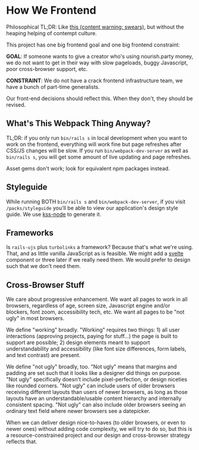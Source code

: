 # How We Frontend

Philosophical TL;DR: Like [this (content warning: swears)](http://bettermotherfuckingwebsite.com/), but without the heaping helping of contempt culture.

This project has one big frontend goal and one big frontend constraint:

**GOAL**: If someone wants to give a creator who's using nourish.party money, we do not want to get in their way with slow pageloads, buggy Javascript, poor cross-browser support, etc.

**CONSTRAINT**: We do not have a crack frontend infrastructure team, we have a bunch of part-time generalists.

Our front-end decisions should reflect this. When they don't, they should be revised.

## What's This Webpack Thing Anyway?

TL;DR: if you only run `bin/rails s` in local development when you want to work on the frontend, everything will work fine but page refreshes after CSS/JS changes will be slow. If you run `bin/webpack-dev-server` as well as `bin/rails s`, you will get some amount of live updating and page refreshes.

Asset gems don't work; look for equivalent npm packages instead.

## Styleguide

While running BOTH `bin/rails s` and `bin/webpack-dev-server`, if you visit `/packs/styleguide` you'll be able to view our application's design style guide. We use [kss-node](https://github.com/kss-node/kss-node) to generate it.

## Frameworks

Is `rails-ujs` plus `turbolinks` a framework? Because that's what we're using. That, and as little vanilla JavaScript as is feasible. We might add a [svelte](https://svelte.technology) component or three later if we really need them. We would prefer to design such that we don't need them.

## Cross-Browser Stuff

We care about progressive enhancement. We want all pages to work in all browsers, regardless of age, screen size, Javascript engine and/or blockers, font zoom, accessibility tech, etc. We want all pages to be "not ugly" in most browsers.

We define "working" broadly. "Working" requires two things: 1) all user interactions (approving projects, paying for stuff...) the page is built to support are possible; 2) design elements meant to support understandability and accessibility (like font size differences, form labels, and text contrast) are present.

We define "not ugly" broadly, too. "Not ugly" means that margins and padding are set such that it looks like a designer did things on purpose. "Not ugly" specifically doesn't include pixel-perfection, or design niceties like rounded corners. "Not ugly" can include users of older browsers receiving different layouts than users of newer browsers, as long as those layouts have an understandable/usable content hierarchy and internally consistent spacing. "Not ugly" can also include older browsers seeing an ordinary text field where newer browsers see a datepicker.

When we can deliver design nice-to-haves (to older browsers, or even to newer ones) without adding code complexity, we will try to do so, but this is a resource-constrained project and our design and cross-browser strategy reflects that.
